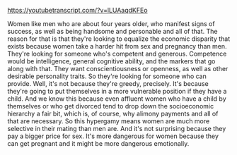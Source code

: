 https://youtubetranscript.com/?v=lLUAaqdKFEo

 Women like men who are about four years older, who manifest signs of success, as well as being handsome and personable and all of that. The reason for that is that they're looking to equalize the economic disparity that exists because women take a harder hit from sex and pregnancy than men. They're looking for someone who's competent and generous. Competence would be intelligence, general cognitive ability, and the markers that go along with that. They want conscientiousness or openness, as well as other desirable personality traits. So they're looking for someone who can provide. Well, it's not because they're greedy, precisely. It's because they're going to put themselves in a more vulnerable position if they have a child. And we know this because even affluent women who have a child by themselves or who get divorced tend to drop down the socioeconomic hierarchy a fair bit, which is, of course, why alimony payments and all of that are necessary. So this hypergamy means women are much more selective in their mating than men are. And it's not surprising because they pay a bigger price for sex. It's more dangerous for women because they can get pregnant and it might be more dangerous emotionally.